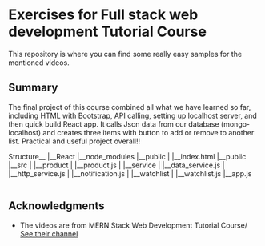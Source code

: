 # Exercises for Full stack web development Tutorial Course
This repository is where you can find some really easy samples for the mentioned videos.

## Summary
The final project of this course combined all what we have learned so far, including HTML with Bootstrap, API calling, setting up localhost server, and then quick build React app. It calls Json data from our database (mongo-localhost) and creates three items with button to add or remove to another list. Practical and useful project overall!!

Structure__
          |__React
             |__node_modules
             |__public
             |  |__index.html
             |__public
                  |__src
                  |  |__product
                  |     |__product.js
                  |  |__service
                  |     |__data_service.js
                  |     |__http_service.js
                  |     |__notification.js
                  |  |__watchlist
                  |     |__watchlist.js
                  |__app.js

```
```

## Acknowledgments

* The videos are from MERN Stack Web Development Tutorial Course/ [See their channel](https://www.youtube.com/channel/UCDsEHTvh-YO80AZna7X7UVA)
